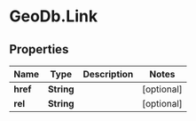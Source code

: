 # GeoDb.Link

## Properties
Name | Type | Description | Notes
------------ | ------------- | ------------- | -------------
**href** | **String** |  | [optional] 
**rel** | **String** |  | [optional] 


